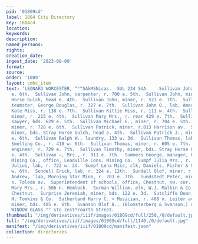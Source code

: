 ```yaml
---
pid: '01809cd'
label: 1884 City Directory
key: 1884cd
location: 
keywords: 
description: 
named_persons: 
rights: 
creation_date: 
ingest_date: '2023-08-09'
format: 
source: 
order: '1809'
layout: cmhc_item
text: 'LEONARD WORCESTER, “°“SAkMSNicas.  SUL 234 SVA     Sullivan Johanna Miss, 804
  e. 6th.  Sullivan John, carpenter, r. 700 e. 5th.  Sullivan John, miner, bds. Stray
  Horse Gulch, head e. 4th.  Sullivan John, miner, r. 523 e. 7th.  Sullivan John,
  teamster, George Douglas, r. 327 e. 7th.  Sullivan John O., lab, American Smelter.  Sullivan
  Kate Miss, r. 138 e. 7th.  Sullivan Kittie Miss, r. 111 w. 4th.  Sullivan Martin,
  miner, r. 215 e. 4th.  Sullivan Mary Mrs., r. rear 429 e. 7th.  Sullivan Michael,
  sawyer, bds. 629 e. 5th.  Sullivan Michael E., miner, r. 704 e. 5th.  Sullivan Patrick,
  miner, r. 728 e. 6th.  Sullivan Patrick, miner, r.813 Harrison av.  Sullivan Patrick,
  miner, bds. Stray Horse Gulch, head e. 4th.  Sullivan Patrick J., miner, r. 727
  e. 6th.  Sullivan Ralph W., laundry, 133 w. 3d.  Sullivan Thomas, lab, Omaha & Grant
  Smelting Co., r. 418 w. 6th.  Sullivan Thomas, miner, r. 605 e. 7th.  Sullivan Thomas,
  engineer, r. 729 e. 7th.  Sullivan Timothy, miner, bds. Stray Horse Gulch, head
  e. 4th.  Sullivan —, Mrs., r. 911 e. 7th.  Summers George, manager, Carbonate Hill
  Mining Co., office, Leadville Cons. Mining Co.  Sumpf Julia Mrs., r. 114 w. 6th.  Sumpf
  Julius, lab, r. 722 w. 2d.  Sumpf Lena Miss, clk, Daniels, Fisher & Smith, r. 114
  w. 6th.  Sundell Erick, lab, r. 324 e. 12th.  Sundell Olof, miner, r. 622 e. 12th.  Sundstedt
  Andrew, ‘lab, Morning Star Mine, r. 703 e. 7th.  Sundstedt Peter, miner, r. 137
  s. Toledo av.  Superintendent of schools, office, Chestnut, nw. cor. Spruce.  Surles
  Mary Mrs., r. 506 n. Hemlock.  Surman William, elk, W.J. Malkin & Co., r. 522 w.
  Chestnut.  Surprise Jeremiah, miner, bds. 122 e. 3d.  Sutcliffe Dean, elk, Henry
  H. Tomkins & Co.  Sutherland Harry C. > Musician, r. 408 n. Leiter av.  Sutton Andrew,
  miner, bds. 405 e. 6th.  Svanson Olof A., (Blomsterberg & Svanson,) r. 206 ec. 3d.  FOR
  WINDOW GLASS °° sto zest*rourth Street.       '
thumbnail: "/img/derivatives/iiif/images/01809cd/full/250,/0/default.jpg"
full: "/img/derivatives/iiif/images/01809cd/full/1140,/0/default.jpg"
manifest: "/img/derivatives/iiif/01809cd/manifest.json"
collection: directories
---
```

